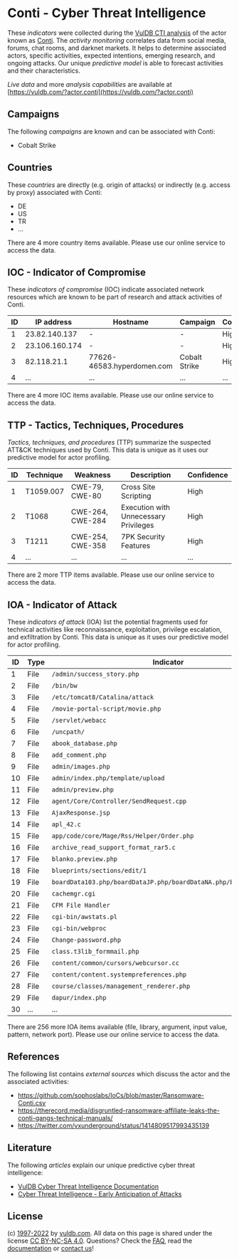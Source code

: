 # Conti - Cyber Threat Intelligence

These _indicators_ were collected during the [VulDB CTI analysis](https://vuldb.com/?kb.cti) of the actor known as [Conti](https://vuldb.com/?actor.conti). The _activity monitoring_ correlates data from social media, forums, chat rooms, and darknet markets. It helps to determine associated actors, specific activities, expected intentions, emerging research, and ongoing attacks. Our unique _predictive model_ is able to forecast activities and their characteristics.

_Live data_ and more _analysis capabilities_ are available at [https://vuldb.com/?actor.conti](https://vuldb.com/?actor.conti)

## Campaigns

The following _campaigns_ are known and can be associated with Conti:

* Cobalt Strike

## Countries

These _countries_ are directly (e.g. origin of attacks) or indirectly (e.g. access by proxy) associated with Conti:

* DE
* US
* TR
* ...

There are 4 more country items available. Please use our online service to access the data.

## IOC - Indicator of Compromise

These _indicators of compromise_ (IOC) indicate associated network resources which are known to be part of research and attack activities of Conti.

ID | IP address | Hostname | Campaign | Confidence
-- | ---------- | -------- | -------- | ----------
1 | 23.82.140.137 | - | - | High
2 | 23.106.160.174 | - | - | High
3 | 82.118.21.1 | 77626-46583.hyperdomen.com | Cobalt Strike | High
4 | ... | ... | ... | ...

There are 4 more IOC items available. Please use our online service to access the data.

## TTP - Tactics, Techniques, Procedures

_Tactics, techniques, and procedures_ (TTP) summarize the suspected ATT&CK techniques used by Conti. This data is unique as it uses our predictive model for actor profiling.

ID | Technique | Weakness | Description | Confidence
-- | --------- | -------- | ----------- | ----------
1 | T1059.007 | CWE-79, CWE-80 | Cross Site Scripting | High
2 | T1068 | CWE-264, CWE-284 | Execution with Unnecessary Privileges | High
3 | T1211 | CWE-254, CWE-358 | 7PK Security Features | High
4 | ... | ... | ... | ...

There are 2 more TTP items available. Please use our online service to access the data.

## IOA - Indicator of Attack

These _indicators of attack_ (IOA) list the potential fragments used for technical activities like reconnaissance, exploitation, privilege escalation, and exfiltration by Conti. This data is unique as it uses our predictive model for actor profiling.

ID | Type | Indicator | Confidence
-- | ---- | --------- | ----------
1 | File | `/admin/success_story.php` | High
2 | File | `/bin/bw` | Low
3 | File | `/etc/tomcat8/Catalina/attack` | High
4 | File | `/movie-portal-script/movie.php` | High
5 | File | `/servlet/webacc` | High
6 | File | `/uncpath/` | Medium
7 | File | `abook_database.php` | High
8 | File | `add_comment.php` | High
9 | File | `admin/images.php` | High
10 | File | `admin/index.php/template/upload` | High
11 | File | `admin/preview.php` | High
12 | File | `agent/Core/Controller/SendRequest.cpp` | High
13 | File | `AjaxResponse.jsp` | High
14 | File | `apl_42.c` | Medium
15 | File | `app/code/core/Mage/Rss/Helper/Order.php` | High
16 | File | `archive_read_support_format_rar5.c` | High
17 | File | `blanko.preview.php` | High
18 | File | `blueprints/sections/edit/1` | High
19 | File | `boardData103.php/boardDataJP.php/boardDataNA.php/boardDataWW.php` | High
20 | File | `cachemgr.cgi` | Medium
21 | File | `CFM File Handler` | High
22 | File | `cgi-bin/awstats.pl` | High
23 | File | `cgi-bin/webproc` | High
24 | File | `Change-password.php` | High
25 | File | `class.t3lib_formmail.php` | High
26 | File | `content/common/cursors/webcursor.cc` | High
27 | File | `content/content.systempreferences.php` | High
28 | File | `course/classes/management_renderer.php` | High
29 | File | `dapur/index.php` | High
30 | ... | ... | ...

There are 256 more IOA items available (file, library, argument, input value, pattern, network port). Please use our online service to access the data.

## References

The following list contains _external sources_ which discuss the actor and the associated activities:

* https://github.com/sophoslabs/IoCs/blob/master/Ransomware-Conti.csv
* https://therecord.media/disgruntled-ransomware-affiliate-leaks-the-conti-gangs-technical-manuals/
* https://twitter.com/vxunderground/status/1414809517993435139

## Literature

The following _articles_ explain our unique predictive cyber threat intelligence:

* [VulDB Cyber Threat Intelligence Documentation](https://vuldb.com/?kb.cti)
* [Cyber Threat Intelligence - Early Anticipation of Attacks](https://www.scip.ch/en/?labs.20201022)

## License

(c) [1997-2022](https://vuldb.com/?kb.changelog) by [vuldb.com](https://vuldb.com/?kb.about). All data on this page is shared under the license [CC BY-NC-SA 4.0](https://creativecommons.org/licenses/by-nc-sa/4.0/). Questions? Check the [FAQ](https://vuldb.com/?kb.faq), read the [documentation](https://vuldb.com/?kb) or [contact us](https://vuldb.com/?contact)!
